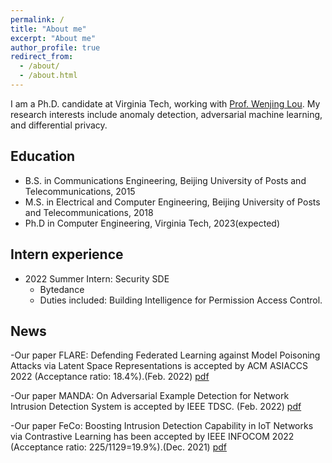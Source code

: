 ```yaml
---
permalink: /
title: "About me"
excerpt: "About me"
author_profile: true
redirect_from: 
  - /about/
  - /about.html
---
```


I am a Ph.D. candidate at Virginia Tech, working with [Prof. Wenjing Lou](https://www.cnsr.ictas.vt.edu/WJLou.html). My research interests include anomaly detection, adversarial machine learning, and differential privacy.

## Education
* B.S. in Communications Engineering, Beijing University of Posts and Telecommunications, 2015
* M.S. in Electrical and Computer Engineering, Beijing University of Posts and Telecommunications, 2018
* Ph.D in Computer Engineering, Virginia Tech, 2023(expected)

## Intern experience
* 2022 Summer Intern: Security SDE
  * Bytedance
  * Duties included: Building Intelligence for Permission Access Control.


## News
-Our paper FLARE: Defending Federated Learning against Model Poisoning Attacks via Latent Space Representations is accepted by ACM ASIACCS 2022 (Acceptance ratio: 18.4%).(Feb. 2022) [pdf](http://ning-wang1.github.io/files/flare.pdf)

-Our paper MANDA: On Adversarial Example Detection for Network Intrusion Detection System is accepted by IEEE TDSC. (Feb. 2022) [pdf](http://ning-wang1.github.io/files/manda_journal.pdf)

-Our paper FeCo: Boosting Intrusion Detection Capability in IoT Networks via Contrastive Learning has been accepted by IEEE INFOCOM 2022 (Acceptance ratio: 225/1129=19.9%).(Dec. 2021) [pdf](http://ning-wang1.github.io/files/feco.pdf)


